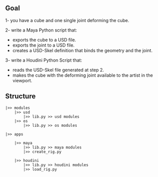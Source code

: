 ## Goal

1- you have a cube and one single joint deforming the cube.

2- write a Maya Python script that:
* exports the cube to a USD file.
* exports the joint to a USD file.
* creates a USD-Skel definition that binds the geometry and the joint.

3- write a Houdini Python Script that:
* reads the USD-Skel file generated at step 2.
* makes the cube with the deforming joint available to the artist in the viewport.



## Structure


    |>> modules
        |>> usd
            |>> lib.py >> usd modules
        |>> os
            |>> lib.py >> os modules

    |>> apps

        |>> maya
            |>> lib.py >> maya modules
            |>> create_rig.py

        |>> houdini
            |>> lib.py >> houdini modules
            |>> load_rig.py
